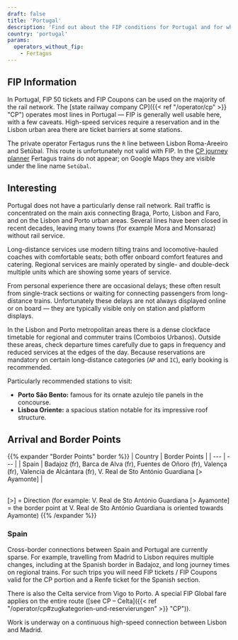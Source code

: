 ```yaml
---
draft: false
title: 'Portugal'
description: 'Find out about the FIP conditions for Portugal and for which operators you can benefit from discounts.'
country: 'portugal'
params:
  operators_without_fip:
    - Fertagus
---
```


## FIP Information

In Portugal, FIP 50 tickets and FIP Coupons can be used on the majority of the rail network. The [state railway company CP]({{< ref "/operator/cp" >}} "CP") operates most lines in Portugal — FIP is generally well usable here, with a few caveats. High-speed services require a reservation and in the Lisbon urban area there are ticket barriers at some stations.

The private operator Fertagus runs the `R` line between Lisbon Roma-Areeiro and Setúbal. This route is unfortunately not valid with FIP. In the [CP journey planner](https://www.cp.pt/passageiros/en) Fertagus trains do not appear; on Google Maps they are visible under the line name `Setúbal`.

## Interesting

Portugal does not have a particularly dense rail network. Rail traffic is concentrated on the main axis connecting Braga, Porto, Lisbon and Faro, and on the Lisbon and Porto urban areas. Several lines have been closed in recent decades, leaving many towns (for example Mora and Monsaraz) without rail service.

Long-distance services use modern tilting trains and locomotive-hauled coaches with comfortable seats; both offer onboard comfort features and catering. Regional services are mainly operated by single- and double-deck multiple units which are showing some years of service.

From personal experience there are occasional delays; these often result from single-track sections or waiting for connecting passengers from long-distance trains. Unfortunately these delays are not always displayed online or on board — they are typically visible only on station and platform displays.

In the Lisbon and Porto metropolitan areas there is a dense clockface timetable for regional and commuter trains (Comboios Urbanos). Outside these areas, check departure times carefully due to gaps in frequency and reduced services at the edges of the day. Because reservations are mandatory on certain long-distance categories (`AP` and `IC`), early booking is recommended.

Particularly recommended stations to visit:
* **Porto São Bento:** famous for its ornate azulejo tile panels in the concourse.
* **Lisboa Oriente:** a spacious station notable for its impressive roof structure.

## Arrival and Border Points

{{% expander "Border Points" border %}}
| Country | Border Points |
| --- | --- |
| Spain | Badajoz (fr), Barca de Alva (fr), Fuentes de Oñoro (fr), Valença (fr), Valencia de Alcántara (fr), V. Real de Sto António Guardiana [> Ayamonte] |

\
[>] = Direction (for example: V. Real de Sto António Guardiana [> Ayamonte] = the border point at V. Real de Sto António Guardiana is oriented towards Ayamonte)
{{% /expander %}}

### Spain

Cross-border connections between Spain and Portugal are currently sparse. For example, travelling from Madrid to Lisbon requires multiple changes, including at the Spanish border in Badajoz, and long journey times on regional trains. For such trips you will need FIP tickets / FIP Coupons valid for the CP portion and a Renfe ticket for the Spanish section.

There is also the Celta service from Vigo to Porto. A special FIP Global fare applies on the entire route ([see CP – Celta]({{< ref "/operator/cp#zugkategorien-und-reservierungen" >}} "CP")).

Work is underway on a continuous high-speed connection between Lisbon and Madrid.
